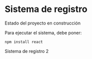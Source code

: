<h1> Sistema de registro </h1>

Estado del proyecto en construcción

Para ejecutar el sistema, debe poner:

```npm install react```

Sistema de registro 2
